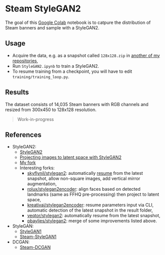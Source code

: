 # Steam StyleGAN2

The goal of this [Google Colab](https://colab.research.google.com/) notebook is to catpure the distribution of Steam banners and sample with a StyleGAN2.

## Usage

-   Acquire the data, e.g. as a snapshot called `128x128.zip` in [another of my repositories](https://github.com/woctezuma/download-steam-banners-data),
-   Run `StyleGAN2.ipynb` to train a StyleGAN2.
-   To resume training from a checkpoint, you will have to edit `training/training_loop.py`.

## Results

The dataset consists of 14,035 Steam banners with RGB channels and resized from 300x450 to 128x128 resolution.

> Work-in-progress

## References

-   StyleGAN2:
    -   [StyleGAN2](https://github.com/NVlabs/stylegan2)
    -   [Projecting images to latent space with StyleGAN2](https://github.com/woctezuma/stylegan2-projecting-images)
    -   [My fork](https://github.com/woctezuma/stylegan2)
    -   Interesting forks:
        - [skyflynil/stylegan2](https://github.com/skyflynil/stylegan2): automatically [resume](https://github.com/NVlabs/stylegan2/commit/8c57ee4633d334e480a23d7f82433c7649d50866) from the latest snapshot, allow non-square images, add vertical mirror augmentation,
        - [rolux/stylegan2encoder](https://github.com/rolux/stylegan2encoder): align faces based on detected landmarks (same as FFHQ pre-processing) then project to latent space,
        - [kreativai/stylegan2encoder](https://github.com/kreativai/stylegan2encoder): resume parameters input via CLI, automatic detection of the latest snapshot in the result folder,
        - [veqtor/stylegan2](https://github.com/veqtor/stylegan2): automatically resume from the latest snapshot,
        - [pbaylies/stylegan2](https://github.com/pbaylies/stylegan2): merge of some improvements listed above.
-   StyleGAN:
    -   [StyleGAN1](https://github.com/NVlabs/stylegan)
    -   [Steam-StyleGAN1](https://github.com/woctezuma/steam-stylegan)
-   DCGAN:    
    -   [Steam-DCGAN](https://github.com/woctezuma/google-colab)
